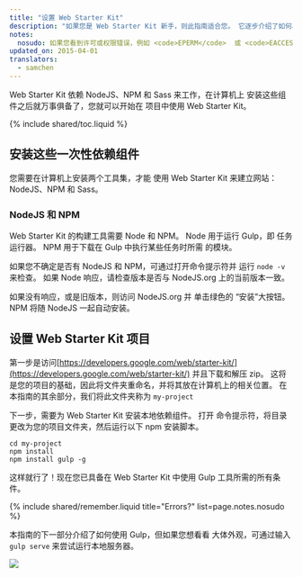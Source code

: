 ```yaml
---
title: "设置 Web Starter Kit"
description: "如果您是 Web Starter Kit 新手，则此指南适合您。 它逐步介绍了如何尽快掌握和运行 Web Starter Kit。"
notes:
  nosudo: 如果您看到许可或权限错误，例如 <code>EPERM</code>  或 <code>EACCESS</code>，不要使用 <code>sudo</code> 作为解决方法。 请参考 <a href="https://github.com/sindresorhus/guides/blob/master/npm-global-without-sudo.md">此页</a>了解更可靠的解决方法。
updated_on: 2015-04-01
translators:
  - samchen
---
```


<p class="intro">
  Web Starter Kit 依赖 NodeJS、NPM 和 Sass 来工作，在计算机上 安装这些组件之后就万事俱备了，您就可以开始在 项目中使用 Web Starter Kit。
</p>

{% include shared/toc.liquid %}

## 安装这些一次性依赖组件

您需要在计算机上安装两个工具集，才能
使用 Web Starter Kit 来建立网站：NodeJS、NPM 和 Sass。

### NodeJS 和 NPM

Web Starter Kit 的构建工具需要 Node 和 NPM。 Node 用于运行 Gulp，即
任务运行器。 NPM 用于下载在 Gulp 中执行某些任务时所需
的模块。

如果您不确定是否有 NodeJS 和 NPM，可通过打开命令提示符并
运行 `node -v` 来检查。 如果 Node 响应，请检查版本是否与
 NodeJS.org 上的当前版本一致。

如果没有响应，或是旧版本，则访问 NodeJS.org 并
单击绿色的 “安装”大按钮。 NPM 将随 NodeJS
一起自动安装。

## 设置 Web Starter Kit 项目

第一步是访问[https://developers.google.com/web/starter-kit/](https://developers.google.com/web/starter-kit/)
并且下载和解压 zip。 这将是您的项目的基础，因此将文件夹重命名，并将其放在计算机上的相关位置。 在本指南的其余部分，我们将此文件夹称为 `my-project`

下一步，需要为 Web Starter Kit 安装本地依赖组件。 打开
命令提示符，将目录更改为您的项目文件夹，然后运行以下 npm
安装脚本。

    cd my-project
    npm install
    npm install gulp -g

这样就行了！现在您已具备在 Web Starter
Kit 中使用 Gulp 工具所需的所有条件。

{% include shared/remember.liquid title="Errors?" list=page.notes.nosudo %}

本指南的下一部分介绍了如何使用 Gulp，但如果您想看看
大体外观，可通过输入 `gulp serve` 来尝试运行本地服务器。

<img src="images/wsk-on-pixel-n5.png">


